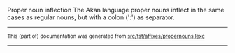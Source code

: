 Proper noun inflection
The Akan language proper nouns inflect in the same cases as regular
nouns, but with a colon (':') as separator.

* * *

<small>This (part of) documentation was generated from [src/fst/affixes/propernouns.lexc](https://github.com/giellalt/lang-aka/blob/main/src/fst/affixes/propernouns.lexc)</small>

---


